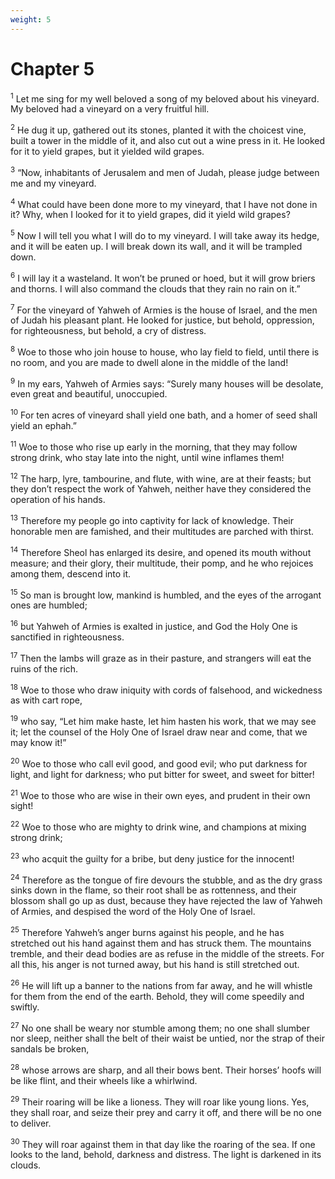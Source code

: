 ```yaml
---
weight: 5
---
```


# Chapter 5

<sup>1</sup> Let me sing for my well beloved a song of my beloved about his vineyard. My beloved had a vineyard on a very fruitful hill. 

<sup>2</sup> He dug it up, gathered out its stones, planted it with the choicest vine, built a tower in the middle of it, and also cut out a wine press in it. He looked for it to yield grapes, but it yielded wild grapes. 

<sup>3</sup> “Now, inhabitants of Jerusalem and men of Judah, please judge between me and my vineyard. 

<sup>4</sup> What could have been done more to my vineyard, that I have not done in it? Why, when I looked for it to yield grapes, did it yield wild grapes? 

<sup>5</sup> Now I will tell you what I will do to my vineyard. I will take away its hedge, and it will be eaten up. I will break down its wall, and it will be trampled down. 

<sup>6</sup> I will lay it a wasteland. It won’t be pruned or hoed, but it will grow briers and thorns. I will also command the clouds that they rain no rain on it.” 

<sup>7</sup> For the vineyard of Yahweh of Armies is the house of Israel, and the men of Judah his pleasant plant. He looked for justice, but behold, oppression, for righteousness, but behold, a cry of distress. 

<sup>8</sup> Woe to those who join house to house, who lay field to field, until there is no room, and you are made to dwell alone in the middle of the land! 

<sup>9</sup> In my ears, Yahweh of Armies says: “Surely many houses will be desolate, even great and beautiful, unoccupied. 

<sup>10</sup> For ten acres of vineyard shall yield one bath, and a homer of seed shall yield an ephah.” 

<sup>11</sup> Woe to those who rise up early in the morning, that they may follow strong drink, who stay late into the night, until wine inflames them! 

<sup>12</sup> The harp, lyre, tambourine, and flute, with wine, are at their feasts; but they don’t respect the work of Yahweh, neither have they considered the operation of his hands. 

<sup>13</sup> Therefore my people go into captivity for lack of knowledge. Their honorable men are famished, and their multitudes are parched with thirst. 

<sup>14</sup> Therefore Sheol has enlarged its desire, and opened its mouth without measure; and their glory, their multitude, their pomp, and he who rejoices among them, descend into it. 

<sup>15</sup> So man is brought low, mankind is humbled, and the eyes of the arrogant ones are humbled; 

<sup>16</sup> but Yahweh of Armies is exalted in justice, and God the Holy One is sanctified in righteousness. 

<sup>17</sup> Then the lambs will graze as in their pasture, and strangers will eat the ruins of the rich. 

<sup>18</sup> Woe to those who draw iniquity with cords of falsehood, and wickedness as with cart rope, 

<sup>19</sup> who say, “Let him make haste, let him hasten his work, that we may see it; let the counsel of the Holy One of Israel draw near and come, that we may know it!” 

<sup>20</sup> Woe to those who call evil good, and good evil; who put darkness for light, and light for darkness; who put bitter for sweet, and sweet for bitter! 

<sup>21</sup> Woe to those who are wise in their own eyes, and prudent in their own sight! 

<sup>22</sup> Woe to those who are mighty to drink wine, and champions at mixing strong drink; 

<sup>23</sup> who acquit the guilty for a bribe, but deny justice for the innocent! 

<sup>24</sup> Therefore as the tongue of fire devours the stubble, and as the dry grass sinks down in the flame, so their root shall be as rottenness, and their blossom shall go up as dust, because they have rejected the law of Yahweh of Armies, and despised the word of the Holy One of Israel. 

<sup>25</sup> Therefore Yahweh’s anger burns against his people, and he has stretched out his hand against them and has struck them. The mountains tremble, and their dead bodies are as refuse in the middle of the streets. For all this, his anger is not turned away, but his hand is still stretched out. 

<sup>26</sup> He will lift up a banner to the nations from far away, and he will whistle for them from the end of the earth. Behold, they will come speedily and swiftly. 

<sup>27</sup> No one shall be weary nor stumble among them; no one shall slumber nor sleep, neither shall the belt of their waist be untied, nor the strap of their sandals be broken, 

<sup>28</sup> whose arrows are sharp, and all their bows bent. Their horses’ hoofs will be like flint, and their wheels like a whirlwind. 

<sup>29</sup> Their roaring will be like a lioness. They will roar like young lions. Yes, they shall roar, and seize their prey and carry it off, and there will be no one to deliver. 

<sup>30</sup> They will roar against them in that day like the roaring of the sea. If one looks to the land, behold, darkness and distress. The light is darkened in its clouds. 



